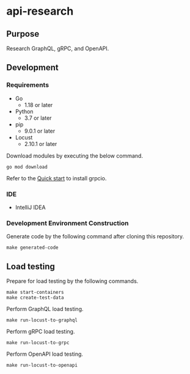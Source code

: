 # api-research

## Purpose

Research GraphQL, gRPC, and OpenAPI.

## Development

### Requirements

- Go
  - 1.18 or later
- Python
  - 3.7 or later
- pip
  - 9.0.1 or later
- Locust
  - 2.10.1 or later

Download modules by executing the below command.

```shell
go mod download
```

Refer to the [Quick start](https://grpc.io/docs/languages/python/quickstart/#grpc) to install grpcio.

### IDE

- IntelliJ IDEA

### Development Environment Construction

Generate code by the following command after cloning this repository.
 
```shell
make generated-code
```

## Load testing

Prepare for load testing by the following commands.

```shell
make start-containers
make create-test-data
```

Perform GraphQL load testing.

```shell
make run-locust-to-graphql
```

Perform gRPC load testing.

```shell
make run-locust-to-grpc
```

Perform OpenAPI load testing.

```shell
make run-locust-to-openapi
```
